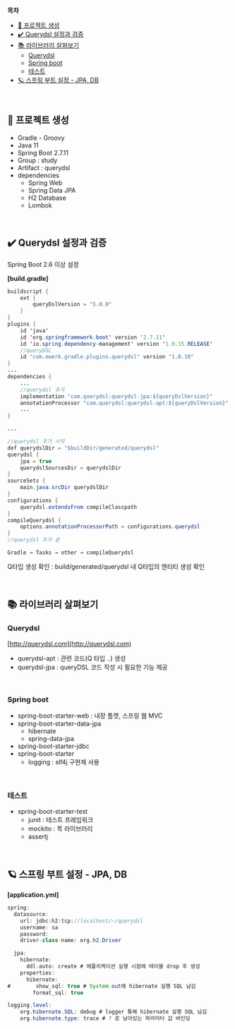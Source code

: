 **목차**

- [🌵 프로젝트 생성](#프로젝트-생성)
- [✔️ Querydsl 설정과 검증](#️querydsl-설정과-검증)
- [📚 라이브러리 살펴보기](#라이브러리-살펴보기)
  - [Querydsl](#querydsl)
  - [Spring boot](#spring-boot)
  - [테스트](#테스트)
- [🪐 스프링 부트 설정 - JPA, DB](#스프링-부트-설정---jpa-db)

<br>

## 🌵 프로젝트 생성

- Gradle - Groovy
- Java 11
- Spring Boot 2.7.11
- Group : study
- Artifact : querydsl
- dependencies
    - Spring Web
    - Spring Data JPA
    - H2 Database
    - Lombok

<br>

## ✔️ Querydsl 설정과 검증

Spring Boot 2.6 이상 설정

**[build.gradle]**

```java
buildscript {
	ext {
		queryDslVersion = "5.0.0"
	}
}
plugins {
	id 'java'
	id 'org.springframework.boot' version '2.7.11'
	id 'io.spring.dependency-management' version '1.0.15.RELEASE'
	//queryDSL
	id "com.ewerk.gradle.plugins.querydsl" version "1.0.10"
}
...
dependencies {
	...
	//querydsl 추가
	implementation "com.querydsl:querydsl-jpa:${queryDslVersion}"
	annotationProcessor "com.querydsl:querydsl-apt:${queryDslVersion}"
	...
}

...

//querydsl 추가 시작
def querydslDir = "$buildDir/generated/querydsl"
querydsl {
	jpa = true
	querydslSourcesDir = querydslDir
}
sourceSets {
	main.java.srcDir querydslDir
}
configurations {
	querydsl.extendsFrom compileClasspath
}
compileQuerydsl {
	options.annotationProcessorPath = configurations.querydsl
}
//querydsl 추가 끝
```

`Gradle → Tasks → other → compileQuerydsl` 

Q타입 생성 확인 : build/generated/querydsl 내 Q타입의 엔티티 생성 확인

<br>

## 📚 라이브러리 살펴보기

### Querydsl

[http://querydsl.com](http://querydsl.com)

- querydsl-apt : 관련 코드(Q 타입 ..) 생성
- querydsl-jpa : queryDSL 코드 작성 시 필요한 기능 제공

<br>

### Spring boot

- spring-boot-starter-web : 내장 톰캣, 스프링 웹 MVC
- spring-boot-starter-data-jpa
    - hibernate
    - spring-data-jpa
- spring-boot-starter-jdbc
- spring-boot-starter
    - logging : slf4j 구현체 사용
    
<br>

### 테스트

- spring-boot-starter-test
    - junit : 테스트 프레임워크
    - mockito : 목 라이브러리
    - assertj

<br>

## 🪐 스프링 부트 설정 - JPA, DB

**[application.yml]**
```java
spring:
  datasource:
    url: jdbc:h2:tcp://localhost/~/querydsl 
    username: sa
    password:
    driver-class-name: org.h2.Driver

  jpa:
    hibernate:
      ddl-auto: create # 애플리케이션 실행 시점에 테이블 drop 후 생성
    properties:
      hibernate:
#        show_sql: true # System.out에 hibernate 실행 SQL 남김
        format_sql: true

logging.level:
    org.hibernate.SQL: debug # logger 통해 hibernate 실행 SQL 남김
    org.hibernate.type: trace # ? 로 남아있는 파라미터 값 바인딩
```